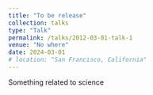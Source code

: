 ```yaml
---
title: "To be release"
collection: talks
type: "Talk"
permalink: /talks/2012-03-01-talk-1
venue: "No where"
date: 2024-03-01
# location: "San Francisco, California"
---
```


Something related to science
